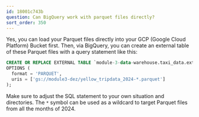 ```yaml
---
id: 18001c743b
question: Can BigQuery work with parquet files directly?
sort_order: 350
---
```


Yes, you can load your Parquet files directly into your GCP (Google Cloud Platform) Bucket first. Then, via BigQuery, you can create an external table of these Parquet files with a query statement like this:

```sql
CREATE OR REPLACE EXTERNAL TABLE `module-3-data-warehouse.taxi_data.external_yellow_tripdata_2024`
OPTIONS (
  format = 'PARQUET',
  uris = ['gs://module3-dez/yellow_tripdata_2024-*.parquet']
);
```

Make sure to adjust the SQL statement to your own situation and directories. The `*` symbol can be used as a wildcard to target Parquet files from all the months of 2024.